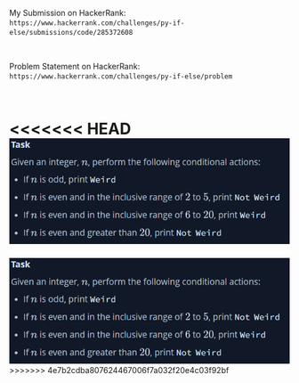 My Submission on HackerRank: `https://www.hackerrank.com/challenges/py-if-else/submissions/code/285372608`

<br>

Problem Statement on HackerRank: `https://www.hackerrank.com/challenges/py-if-else/problem`

<br>

<<<<<<< HEAD
<img src= Task.png />
=======
<img src= Task.png />
>>>>>>> 4e7b2cdba807624467006f7a032f20e4c03f92bf
